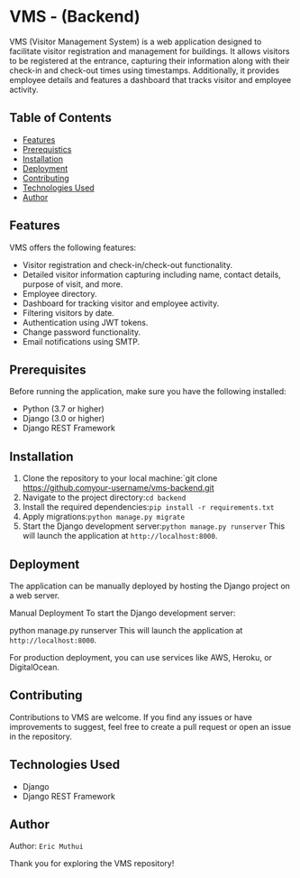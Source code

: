 # VMS - (Backend)

VMS (Visitor Management System) is a web application designed to facilitate visitor registration and management for buildings. It allows visitors to be registered at the entrance, capturing their information along with their check-in and check-out times using timestamps. Additionally, it provides employee details and features a dashboard that tracks visitor and employee activity.

## Table of Contents
- [Features](#features)
- [Prerequistics](#prerequisites)
- [Installation](#installation)
- [Deployment](#deployment)
- [Contributing](#contributing)
- [Technologies Used](#technologies-used)
- [Author](#author)

## Features
VMS offers the following features:

- Visitor registration and check-in/check-out functionality.
- Detailed visitor information capturing including name, contact details, purpose of visit, and more.
- Employee directory.
- Dashboard for tracking visitor and employee activity.
- Filtering visitors by date.
- Authentication using JWT tokens.
- Change password functionality.
- Email notifications using SMTP.

## Prerequisites
Before running the application, make sure you have the following installed:

- Python (3.7 or higher)
- Django (3.0 or higher)
- Django REST Framework

## Installation
1. Clone the repository to your local machine:`git clone https://github.comyour-username/vms-backend.git
2. Navigate to the project directory:`cd backend`
3. Install the required dependencies:`pip install -r requirements.txt`
4. Apply migrations:`python manage.py migrate`
5. Start the Django development server:`python manage.py runserver`
This will launch the application at `http://localhost:8000`.

## Deployment
The application can be manually deployed by hosting the Django project on a web server.

Manual Deployment
To start the Django development server:

python manage.py runserver
This will launch the application at `http://localhost:8000`.

For production deployment, you can use services like AWS, Heroku, or DigitalOcean.

## Contributing
Contributions to VMS are welcome. If you find any issues or have improvements to suggest, feel free to create a pull request or open an issue in the repository.

## Technologies Used
- Django
- Django REST Framework


## Author
Author: `Eric Muthui`

Thank you for exploring the VMS repository!